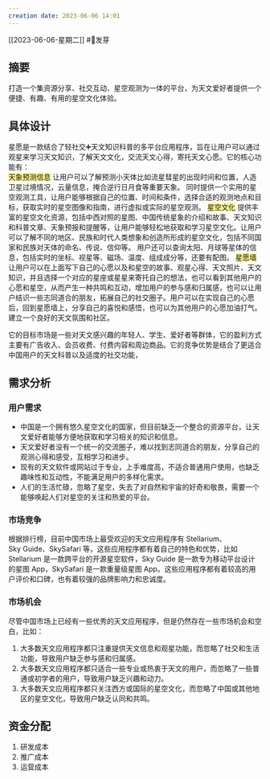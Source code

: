 ```yaml
---
creation date: 2023-06-06 14:01 
---
```

 [[2023-06-06-星期二]]  #🌱发芽
 ## 摘要
打造一个集资源分享、社交互动、星空观测为一体的平台，为天文爱好者提供一个便捷、有趣、有用的星空文化体验。
 ## 具体设计
星愿是一款结合了轻社交➕天文知识科普的多平台应用程序，旨在让用户可以通过观星来学习天文知识，了解天文文化，交流天文心得，寄托天文心愿。它的核心功能有：  
<span style="background:#fff88f">天象预测信息</span>
让用户可以了解预测小天体比如流星彗星的出现时间和位置，人造卫星过境情况，云量信息，掩合逆行日月食等重要天象。
同时提供一个实用的星空观测工具，让用户能够根据自己的位置、时间和条件，选择合适的观测地点和目标，获取实时的星空图像和指南，进行虚拟或实际的星空观测。
<span style="background:#fff88f">星空文化</span>
提供丰富的星空文化资源，包括中西对照的星图、中国传统星象的介绍和故事、天文知识和科普文章、天象预报和提醒等，让用户能够轻松地获取和学习星空文化。让用户可以了解不同的地区、民族和时代人类想象和创造所形成的星空文化，包括不同国家和民族对天体的命名、传说、信仰等。 
用户还可以查询太阳、月球等星体的信息，包括实时的坐标、视星等、磁场、温度、组成成分等，还要有配图。
<span style="background:#fff88f">星愿墙</span>
让用户可以在上面写下自己的心愿以及和星空的故事、观星心得、天文照片、天文知识，并且选择一个对应的星座或星星来寄托自己的想法，也可以看到其他用户的心愿和星空，从而产生一种共鸣和互动，增加用户的参与感和归属感，也可以让用户结识一些志同道合的朋友，拓展自己的社交圈子。用户可以在实现自己的心愿后，回到星愿墙上，分享自己的喜悦和感悟，也可以为其他用户的心愿加油打气。建立一个良好的天文氛围和社区。

它的目标市场是一些对天文感兴趣的年轻人、学生、爱好者等群体，它的盈利方式主要有广告收入、会员收费、付费内容和周边商品。它的竞争优势是结合了更适合中国用户的天文科普以及适度的社交功能，

## 需求分析
### 用户需求
- 中国是一个拥有悠久星空文化的国家，但目前缺乏一个整合的资源平台，让天文爱好者能够方便地获取和学习相关的知识和信息。  
- 天文爱好者没有一个统一的交流圈子，难以找到志同道合的朋友，分享自己的观测心得和感受，互相学习和进步。  
- 现有的天文软件或网站过于专业，上手难度高，不适合普通用户使用，也缺乏趣味性和互动性，不能满足用户的多样化需求。  
- 人们的生活忙碌，忽略了星空，失去了对自然和宇宙的好奇和敬畏，需要一个能够唤起人们对星空的关注和热爱的平台。
### 市场竞争
根据排行榜，目前中国市场上最受欢迎的天文应用程序有 Stellarium、Sky Guide、SkySafari 等，这些应用程序都有着自己的特色和优势，比如 Stellarium 是一款跨平台的开源星空软件，Sky Guide 是一款专为移动平台设计的星图 App，SkySafari 是一款重量级星图 App。这些应用程序都有着较高的用户评价和口碑，也有着较强的品牌影响力和忠诚度。
### 市场机会
尽管中国市场上已经有一些优秀的天文应用程序，但是仍然存在一些市场机会和空白，比如： 
1. 大多数天文应用程序都只注重提供天文信息和观星功能，而忽略了社交和生活功能，导致用户缺乏参与感和归属感。
2. 大多数天文应用程序都只适合一些专业或热衷于天文的用户，而忽略了一些普通或初学者的用户，导致用户缺乏兴趣和动力。  
3. 大多数天文应用程序都只关注西方或国际的星空文化，而忽略了中国或其他地区的星空文化，导致用户缺乏认同和共鸣。

## 资金分配
1. 研发成本
2. 推广成本
3. 运营成本




